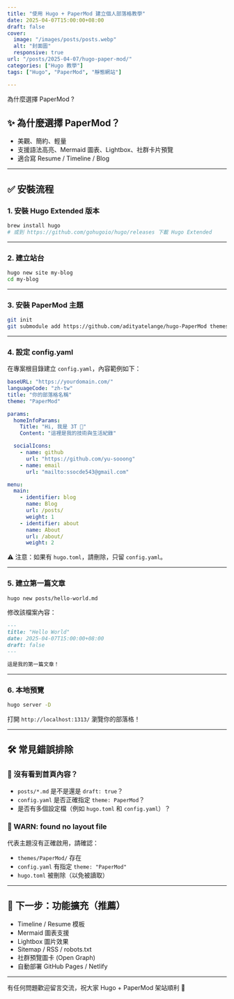```yaml
---
title: "使用 Hugo + PaperMod 建立個人部落格教學"
date: 2025-04-07T15:00:00+08:00
draft: false
cover:
  image: "/images/posts/posts.webp"
  alt: "封面圖"
  responsive: true
url: "/posts/2025-04-07/hugo-paper-mod/"
categories: ["Hugo 教學"]
tags: ["Hugo", "PaperMod", "靜態網站"]

---
```

為什麼選擇 PaperMod ?
<!--more-->
## ✨ 為什麼選擇 PaperMod？

- 美觀、簡約、輕量
- 支援語法高亮、Mermaid 圖表、Lightbox、社群卡片預覽
- 適合寫 Resume / Timeline / Blog

---

## ✅ 安裝流程

### 1. 安裝 Hugo Extended 版本

```bash
brew install hugo
# 或到 https://github.com/gohugoio/hugo/releases 下載 Hugo Extended
```

---

### 2. 建立站台

```bash
hugo new site my-blog
cd my-blog
```

---

### 3. 安裝 PaperMod 主題

```bash
git init
git submodule add https://github.com/adityatelange/hugo-PaperMod themes/PaperMod
```

---

### 4. 設定 config.yaml

在專案根目錄建立 `config.yaml`，內容範例如下：

```yaml
baseURL: "https://yourdomain.com/"
languageCode: "zh-tw"
title: "你的部落格名稱"
theme: "PaperMod"

params:
  homeInfoParams:
    Title: "Hi, 我是 3T 👋"
    Content: "這裡是我的技術與生活紀錄"

  socialIcons:
    - name: github
      url: "https://github.com/yu-sooong"
    - name: email
      url: "mailto:ssocde543@gmail.com"

menu:
  main:
    - identifier: blog
      name: Blog
      url: /posts/
      weight: 1
    - identifier: about
      name: About
      url: /about/
      weight: 2
```

⚠️ 注意：如果有 `hugo.toml`，請刪除，只留 `config.yaml`。

---

### 5. 建立第一篇文章

```bash
hugo new posts/hello-world.md
```

修改該檔案內容：

```markdown
---
title: "Hello World"
date: 2025-04-07T15:00:00+08:00
draft: false
---

這是我的第一篇文章！
```

---

### 6. 本地預覽

```bash
hugo server -D
```

打開 `http://localhost:1313/` 瀏覽你的部落格！

---

## 🛠 常見錯誤排除

### 🔺 沒有看到首頁內容？
- `posts/*.md` 是不是還是 `draft: true`？
- `config.yaml` 是否正確指定 `theme: PaperMod`？
- 是否有多個設定檔（例如 `hugo.toml` 和 `config.yaml`）？

### 🔺 WARN: found no layout file
代表主題沒有正確啟用，請確認：
- `themes/PaperMod/` 存在
- `config.yaml` 有指定 `theme: "PaperMod"`
- `hugo.toml` 被刪除（以免被讀取）

---

## 🧪 下一步：功能擴充（推薦）

- Timeline / Resume 模板
- Mermaid 圖表支援
- Lightbox 圖片效果
- Sitemap / RSS / robots.txt
- 社群預覽圖卡 (Open Graph)
- 自動部署 GitHub Pages / Netlify

---

有任何問題歡迎留言交流，祝大家 Hugo + PaperMod 架站順利 🚀
